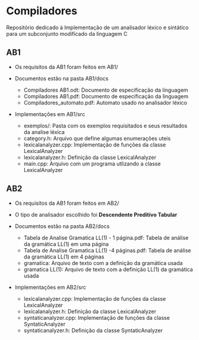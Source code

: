 # Compiladores

Repositório dedicado à  Implementação de um analisador léxico e sintático para um subconjunto modificado da linguagem C

## AB1

- Os requisitos da AB1 foram feitos em AB1/

- Documentos estão na pasta AB1/docs
  - Compiladores AB1.odt: Documento de especificação da linguagem
  - Compiladores AB1.pdf: Documento de especificação da linguagem
  - Compiladores_automato.pdf: Automato usado no analisador léxico
 
- Implementações em AB1/src
  - exemplos/: Pasta com os exemplos requisitados e seus resultados da analise léxica
  - category.h: Arquivo que define algumas enumerações uteis
  - lexicalanalyzer.cpp: Implementação de funções da classe LexicalAnalyzer
  - lexicalanalyzer.h: Definição da classe LexicalAnalyzer
  - main.cpp: Arquivo com um programa utlizando a classe LexicalAnalyzer

## AB2

- Os requisitos da AB1 foram feitos em AB2/
- O tipo de analisador escolhido foi **Descendente Preditivo Tabular**

- Documentos estão na pasta AB2/docs
  - Tabela de Analise Gramatica LL(1) - 1 página.pdf: Tabela de análise da gramática LL(1) em uma página
  - Tabela de Analise Gramatica LL(1) -4 páginas.pdf: Tabela de análise da gramática LL(1) em 4 páginas
  - gramatica: Arquivo de texto com a definição da gramática usada
  - gramatica LL(1): Arquivo de texto com a definição LL(1) da gramática usada
 
- Implementações em AB2/src
  - lexicalanalyzer.cpp: Implementação de funções da classe LexicalAnalyzer
  - lexicalanalyzer.h: Definição da classe LexicalAnalyzer
  - syntaticanalyzer.cpp: Implementação de funções da classe SyntaticAnalyzer
  - syntaticanalyzer.h: Definição da classe SyntaticAnalyzer
